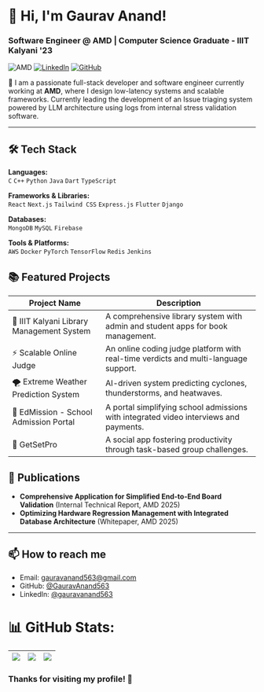 # 👋 Hi, I'm Gaurav Anand!

### Software Engineer @ AMD | Computer Science Graduate - IIIT Kalyani '23

![AMD](https://img.shields.io/badge/AMD-%23000000.svg?style=for-the-badge&logo=amd&logoColor=white)
[![LinkedIn](https://img.shields.io/badge/-Gaurav%20Anand-blue?style=flat-square&logo=Linkedin&logoColor=white&link=https://linkedin.com/in/gauravanand563)](https://linkedin.com/in/gauravanand563) 
[![GitHub](https://img.shields.io/badge/-GauravAnand563-black?style=flat-square&logo=github&logoColor=white&link=https://github.com/GauravAnand563)](https://github.com/GauravAnand563)

🚀 I am a passionate full-stack developer and software engineer currently working at **AMD**, where I design low-latency systems and scalable frameworks. 
Currently leading the development of an Issue triaging system powered by LLM architecture using logs from internal stress validation software.

---

## 🛠️ Tech Stack

**Languages:**  
`C` `C++` `Python` `Java` `Dart` `TypeScript`

**Frameworks & Libraries:**  
`React` `Next.js` `Tailwind CSS` `Express.js` `Flutter` `Django`

**Databases:**  
`MongoDB` `MySQL` `Firebase`

**Tools & Platforms:**  
`AWS` `Docker` `PyTorch` `TensorFlow` `Redis` `Jenkins`

## 📚 Featured Projects

| Project Name                              | Description                                                                        |
|-------------------------------------------|------------------------------------------------------------------------------------|
| 📖 IIIT Kalyani Library Management System | A comprehensive library system with admin and student apps for book management.    |
| ⚡ Scalable Online Judge                   | An online coding judge platform with real-time verdicts and multi-language support. |
| 🌪️ Extreme Weather Prediction System     | AI-driven system predicting cyclones, thunderstorms, and heatwaves.               |
| 🏫 EdMission - School Admission Portal    | A portal simplifying school admissions with integrated video interviews and payments. |
| 🚀 GetSetPro                              | A social app fostering productivity through task-based group challenges.           |

## 📄 Publications

- **Comprehensive Application for Simplified End-to-End Board Validation** (Internal Technical Report, AMD 2025)
- **Optimizing Hardware Regression Management with Integrated Database Architecture** (Whitepaper, AMD 2025)

---

## 📫 How to reach me

- Email: [gauravanand563@gmail.com](mailto:gauravanand563@gmail.com)
- GitHub: [@GauravAnand563](https://github.com/GauravAnand563)
- LinkedIn: [@gauravanand563](https://linkedin.com/in/gauravanand563)
# 📊 GitHub Stats:

| ![](https://github-readme-stats.vercel.app/api?username=GauravAnand563&theme=default&hide_border=false&include_all_commits=true&count_private=true) | ![](https://nirzak-streak-stats.vercel.app/?user=GauravAnand563&theme=default&hide_border=false) | ![](https://github-readme-stats.vercel.app/api/top-langs/?username=GauravAnand563&theme=default&hide_border=false&include_all_commits=true&count_private=true&layout=compact) |
|----------------------------------------------------------------------------------------------------------------|------------------------------------------------------------------------------------------------|------------------------------------------------------------------------------------------------------------------------------------------------------------------------------------------|

### Thanks for visiting my profile! 🌟
